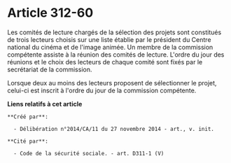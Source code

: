 # Article 312-60

Les comités de lecture chargés de la sélection des projets sont constitués de trois lecteurs choisis sur une liste établie
par le président du Centre national du cinéma et de l'image animée. Un membre de la commission compétente assiste à la
réunion des comités de lecture. L'ordre du jour des réunions et le choix des lecteurs de chaque comité sont fixés par le
secrétariat de la commission. 

Lorsque deux au moins des lecteurs proposent de sélectionner le projet, celui-ci est inscrit à l'ordre du jour de la
commission compétente.

**Liens relatifs à cet article**

	**Créé par**:

	  - Délibération n°2014/CA/11 du 27 novembre 2014 - art., v. init.

	**Cité par**:

	  - Code de la sécurité sociale. - art. D311-1 (V)
